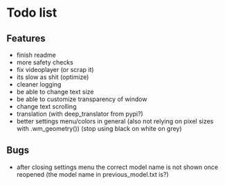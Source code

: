 # Todo list
## Features
  - finish readme
  - more safety checks
  - fix videoplayer (or scrap it)
  - its slow as shit (optimize)
  - cleaner logging
  - be able to change text size
  - be able to customize transparency of window
  - change text scrolling
  - translation (with deep_translator from pypi?)
  - better settings menu/colors in general (also not relying on pixel sizes with .wm_geometry()) (stop using black on white on grey)

## Bugs
  - after closing settings menu the correct model name is not shown once reopened (the model name in previous_model.txt is?)